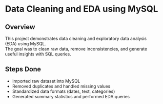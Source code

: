 # Data Cleaning and EDA using MySQL  

## Overview  
This project demonstrates data cleaning and exploratory data analysis (EDA) using MySQL.  
The goal was to clean raw data, remove inconsistencies, and generate useful insights with SQL queries.  

## Steps Done  
- Imported raw dataset into MySQL  
- Removed duplicates and handled missing values  
- Standardized data formats (dates, text, categories)  
- Generated summary statistics and performed EDA queries  

